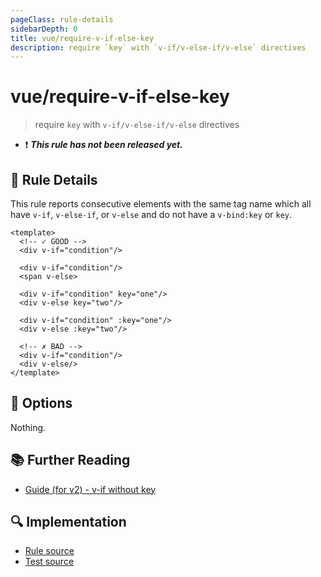 ```yaml
---
pageClass: rule-details
sidebarDepth: 0
title: vue/require-v-if-else-key
description: require `key` with `v-if/v-else-if/v-else` directives
---
```

# vue/require-v-if-else-key

> require `key` with `v-if/v-else-if/v-else` directives

- :exclamation: <badge text="This rule has not been released yet." vertical="middle" type="error"> ***This rule has not been released yet.*** </badge>

## :book: Rule Details

This rule reports consecutive elements with the same tag name which all have `v-if`, `v-else-if`, or `v-else` and do not have a `v-bind:key` or `key`.

<eslint-code-block :rules="{'vue/require-v-if-else-key': ['error']}">

```vue
<template>
  <!-- ✓ GOOD -->
  <div v-if="condition"/>

  <div v-if="condition"/>
  <span v-else>

  <div v-if="condition" key="one"/>
  <div v-else key="two"/>

  <div v-if="condition" :key="one"/>
  <div v-else :key="two"/>

  <!-- ✗ BAD -->
  <div v-if="condition"/>
  <div v-else/>
</template>
```

</eslint-code-block>

## :wrench: Options

Nothing.

## :books: Further Reading

- [Guide (for v2) - v-if without key](https://v2.vuejs.org/v2/style-guide/#v-if-v-else-if-v-else-without-key-use-with-caution)

## :mag: Implementation

- [Rule source](https://github.com/vuejs/eslint-plugin-vue/blob/master/lib/rules/require-v-if-else-key.js)
- [Test source](https://github.com/vuejs/eslint-plugin-vue/blob/master/tests/lib/rules/require-v-if-else-key.js)
